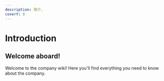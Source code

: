```yaml
---
description: 简介,
coverY: 0
---
```


# Introduction

## Welcome aboard!

Welcome to the company wiki! Here you'll find everything you need to know about the company.
